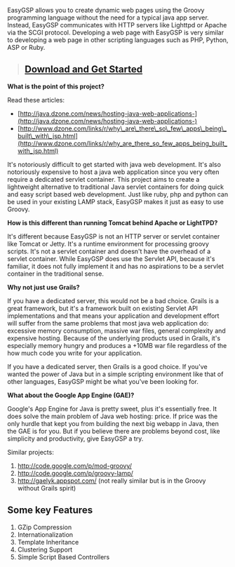 EasyGSP allows you to create dynamic web pages using the Groovy programming language without the need for a typical java app server. Instead, EasyGSP communicates with HTTP servers like Lighttpd or Apache via the SCGI protocol. Developing a web page with EasyGSP is very similar to developing a web page in other scripting languages such as PHP, Python, ASP or Ruby.

> ## [Download and Get Started](InstallEasyGSP.md) ##

**What is the point of this project?**

Read these articles:
  * [http://java.dzone.com/news/hosting-java-web-applications-](http://java.dzone.com/news/hosting-java-web-applications-)
  * [http://www.dzone.com/links/r/why\_are\_there\_so\_few\_apps\_being\_built\_with\_jsp.html](http://www.dzone.com/links/r/why_are_there_so_few_apps_being_built_with_jsp.html)


It's notoriously difficult to get started with java web development.   It's also notoriously expensive to host a java web application since you very often require a dedicated servlet container.    This project aims to create a lightweight alternative to traditional Java servlet containers for doing quick and easy script based web development. Just like ruby, php and python can be used in your existing LAMP stack,  EasyGSP makes it just as easy to use Groovy.


**How is this different than running Tomcat behind Apache or LightTPD?**

It's different because EasyGSP is not an HTTP server or servlet container like Tomcat or Jetty.  It's a runtime environment for processing groovy scripts.  It's not a servlet container and doesn't have the overhead of a servlet container.   While EasyGSP does use the Servlet API, because it's familiar, it does not fully implement it and has no aspirations to be a servlet container in the traditional sense.

**Why not just use Grails?**

If you have a dedicated server, this would not be a bad choice.  Grails is a great framework, but it's a framework built on existing Servlet API implementations and that means your application and development effort will suffer from the same problems that most java web application do: excessive memory consumption, massive war files, general complexity and expensive hosting.  Because of the underlying products used in Grails, it's especially memory hungry and produces a +10MB war file regardless of the how much code you write for your application.

If you have a dedicated server, then Grails is a good choice.
If you've wanted the power of Java but in a simple scripting environment like that of other languages, EasyGSP might be what you've been looking for.

**What about the Google App Engine (GAE)?**

Google's App Engine for Java is pretty sweet, plus it's essentially free. It does solve the main problem of Java web hosting: price. If price was the only hurdle that kept you from building the next big webapp in Java, then the GAE is for you.  But if you believe there are problems beyond cost, like simplicity and productivity, give EasyGSP a try.

Similar projects:
  1. http://code.google.com/p/mod-groovy/
  1. http://code.google.com/p/groovy-lamp/
  1. http://gaelyk.appspot.com/  (not really similar but is in the Groovy without Grails spirit)


## Some key Features ##
  1. GZip Compression
  1. Internationalization
  1. Template Inheritance
  1. Clustering Support
  1. Simple Script Based Controllers